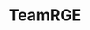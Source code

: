 ---
hidden: true
title:  "TeamRGE"
location: "Virtual, Online"
categories: ['event']
image: assets/images/events/2024-02-15-teamrge.png
eventdate: 2024-02-15
site: 'https://www.teamrge.com/events/'
---